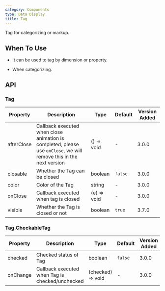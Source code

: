 ```yaml
---
category: Components
type: Data Display
title: Tag
---
```


Tag for categorizing or markup.

## When To Use

- It can be used to tag by dimension or property.

- When categorizing.

## API

### Tag

| Property | Description | Type | Default | Version Added |
| --- | --- | --- | --- | --- |
| afterClose | Callback executed when close animation is completed, please use `onClose`, we will remove this in the next version | () => void | - | 3.0.0 |
| closable | Whether the Tag can be closed | boolean | `false` | 3.0.0 |
| color | Color of the Tag | string | - | 3.0.0 |
| onClose | Callback executed when tag is closed | (e) => void | - | 3.0.0 |
| visible | Whether the Tag is closed or not | boolean | `true` | 3.7.0 |

### Tag.CheckableTag

| Property | Description | Type | Default | Version Added |
| --- | --- | --- | --- | --- |
| checked | Checked status of Tag | boolean | `false` | 3.0.0 |
| onChange | Callback executed when Tag is checked/unchecked | (checked) => void | - | 3.0.0 |
